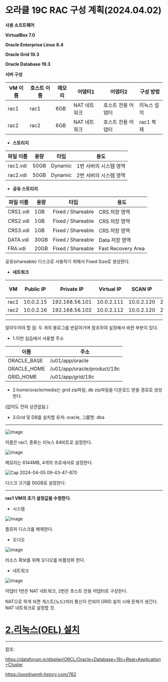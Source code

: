 # **오라클 19C RAC 구성 계획(2024.04.02)**

**사용 소프트웨어**

**VirtualBox 7.0**

**Oracle Enterprise Linux 8.4**

**Oracle Grid 19.3**

**Oracle Database 19.3**

**서버 구성**

| VM 이름 | 호스트 이름 | 메모리 | 어댑터1 | 어댑터2 | 구성 방법 |
| --- | --- | --- | --- | --- | --- |
| rac1 | rac1 | 6GB | NAT 네트워크 | 호스트 전용 어댑터 | 리눅스 설치 |
| rac2 | rac2 | 6GB | NAT 네트워크 | 호스트 전용 어댑터| rac1 복제|

- **스토리지**

| 파일 이름 | 용량 | 타입 | 용도 |
| --- | --- | --- | --- |
| rac1.vdi | 50GB | Dynamic | 1번 서버의 시스템 영역 |
| rac2.vdi | 50GB | Dynamic | 2번 서버의 시스템 영역 |

- **공유 스토리지**

| 파일 이름 | 용량 | 타입 | 용도 |
| --- | --- | --- | --- |
| CRS1.vdi | 1GB | Fixed / Shareable | CRS 저장 영역 |
| CRS2.vdi | 1GB | Fixed / Shareable | CRS 저장 영역 |
| CRS3.vdi | 1GB | Fixed / Shareable | CRS 저장 영역 |
| DATA.vdi | 30GB | Fixed / Shareable | Data 저장 영역 |
| FRA.vdi | 20GB | Fixed / Shareable | Fast Recovery Area |

공유(shareable) 디스크로 사용하기 위해서 Fixed Size로 생성한다.

- **네트워크**

| VM | Public IP | Private IP | Virtual IP | SCAN IP | 넷마스크 | 게이트웨이 | DNS 서버 |
| --- | --- | --- | --- | --- | --- | --- | --- |
| rac1 | 10.0.2.15 | 192.168.56.101 | 10.0.2.111 | 10.0.2.120 | 255.255.255.0 | 10.0.2.2 | 168.126.63.1 |
| rac2 | 10.0.2.16 | 192.168.56.102 | 10.0.2.112 | 10.0.2.120 | 255.255.255.0 | 10.0.2.2 | 168.126.63.1 |

---
알아두어야 할 점: 두 개의 블로그를 번갈아가며 참조하여 설정해서 바뀐 부분이 있다.

- 1.이번 실습에서 사용할 주소

|이름|주소|
|---|---|
|ORACLE_BASE| /u01/app/oracle|
|ORACLE_HOME | /u01/app/oracle/product/19c|
|GRID_HOME|  /u01/app/grid/19c|

- 2.home/oracle/media는 grid zip파일, db zip파일을 다운로드 받을 경로로 생성한다.

(없어도 전혀 상관없음.)

- 3.Grid 및 DB를 설치할 유저: oracle, 그룹명: dba

---
![image](https://github.com/oraclejyp/19c_rac_inst/assets/133745372/ac53fdfe-1cb7-4345-b2b8-92f64698ad92)

이름은 rac1, 종류는 리눅스 64비트로 설정한다.

![image](https://github.com/oraclejyp/19c_rac_inst/assets/133745372/93cd8f43-e45f-408c-93eb-0bbe1b6291fc)

메모리는 6144MB, 4개의 프로세서로 설정한다.

![Cap 2024-04-05 09-43-47-870](https://github.com/oraclejyp/19c_rac_inst/assets/133745372/1a73fd4c-28b7-4dff-9323-e3176b1e7cde)

디스크 크기를 50GB로 설정한다.

---
**rac1 VM의 초기 설정값을 수정한다.**

- 시스템

![image](https://github.com/oraclejyp/19c_rac_inst/assets/133745372/c35e8349-8c88-4960-9cbe-ff6c961727b1)

플로피 디스크를 해제한다.

- 오디오

![image](https://github.com/oraclejyp/19c_rac_inst/assets/133745372/616b5807-402d-4050-abd2-0ec05989d5d2)

리소스 확보를 위해 오디오를 비활성화 한다.

- 네트워크

![image](https://github.com/oraclejyp/19c_rac_inst/assets/133745372/6235ba53-8a6c-4fa0-b723-ce5eac777afd)

어댑터 1번은 NAT 네트워크, 2번은 호스트 전용 어댑터로 구성한다.

NAT으로 하게 되면 게스트(노드)끼리 통신이 안되어 GRID 설치 시에 문제가 생긴다. NAT 네트워크로 설정할 것.


# [2.리눅스(OEL) 설치](https://github.com/oraclejyp/19c_rac_inst/blob/4bfcc1caad3c8a77d3c9905a54a2e5049c8800f1/2.%EB%A6%AC%EB%88%85%EC%8A%A4(OEL)%20%EC%84%A4%EC%B9%98.md)

---
참조:

https://dataforum.io/display/ORCL/Oracle+Database+19c+Real+Application+Cluster

https://positivemh.tistory.com/762

